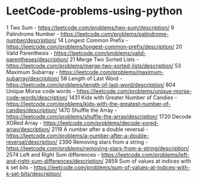 # LeetCode-problems-using-python

1 Two Sum - https://leetcode.com/problems/two-sum/description/
9 Palindrome Number - https://leetcode.com/problems/palindrome-number/description/
14 Longest Common Prefix - https://leetcode.com/problems/longest-common-prefix/description/
20 Valid Parenthesis - https://leetcode.com/problems/valid-parentheses/description/
21 Merge Two Sorted Lists - https://leetcode.com/problems/merge-two-sorted-lists/description/
53 Maximum Subarray - https://leetcode.com/problems/maximum-subarray/description/
58 Length of Last Word - https://leetcode.com/problems/length-of-last-word/description/
804 Unique Morse code words - https://leetcode.com/problems/unique-morse-code-words/description/
1431 Kids with Greater Number of Candies - https://leetcode.com/problems/kids-with-the-greatest-number-of-candies/description/
1470 Shuffle the Array - https://leetcode.com/problems/shuffle-the-array/description/
1720 Decode XORed Array - https://leetcode.com/problems/decode-xored-array/description/
2119 A number after a double reversal - https://leetcode.com/problems/a-number-after-a-double-reversal/description/
2390 Removing stars from a string - https://leetcode.com/problems/removing-stars-from-a-string/description/
2574 Left and Right Sum differences - https://leetcode.com/problems/left-and-right-sum-differences/description/
2859 Sum of values at indices with k set bits - https://leetcode.com/problems/sum-of-values-at-indices-with-k-set-bits/description/
